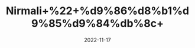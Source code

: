 ---
title: 'Nirmali+%22+%d9%86%d8%b1%d9%85%d9%84%db%8c+'
date: '2022-11-17' 
metatag: '' 
inventory: '0' 
draft: false 
# meta description 
shortDescripton: ''
description: 'Herbs+%d8%ac%da%91%db%8c+%d8%a8%d9%88%d9%b9%db%8c'
longdescription: ''
tags: ''
brand: ''
subCategory: ''
sellCount: '0'
featured: True
# product Price
price: '30.0'
# Product Short Description
shortDescription: ''
productID: '6D8702C2-384A-ED11-996A-005056B3A416'
type: 'products'
category: 'Herbs+%d8%ac%da%91%db%8c+%d8%a8%d9%88%d9%b9%db%8c' 
thumnailproduct: 'https://eraconnect.blob.core.windows.net/product-images/aminsaddiquidawakhana/b8be239b-b2b0-48f0-84dd-2c0fa6eb48fe.webp' 
images:
  - image: 'https://eraconnect.blob.core.windows.net/product-images/aminsaddiquidawakhana/b8be239b-b2b0-48f0-84dd-2c0fa6eb48fe.webp'  
Variants:
---